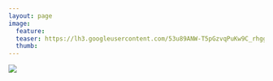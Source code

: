 ```yaml
---
layout: page
image:
  feature:
  teaser: https://lh3.googleusercontent.com/53u89ANW-T5pGzvqPuKw9C_rhggeBYQPz5H9zEVlQW8=w245
  thumb:
---
```


![](https://lh3.googleusercontent.com/Xd437avvKAAZVYkf5OlwhrKpk_gJyUu2GpsK9NIxiFI=w800)

